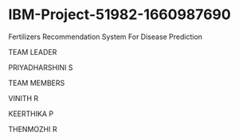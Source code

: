 # IBM-Project-51982-1660987690
Fertilizers Recommendation System For Disease Prediction

TEAM LEADER

PRIYADHARSHINI S


TEAM MEMBERS

VINITH R

KEERTHIKA P

THENMOZHI R
